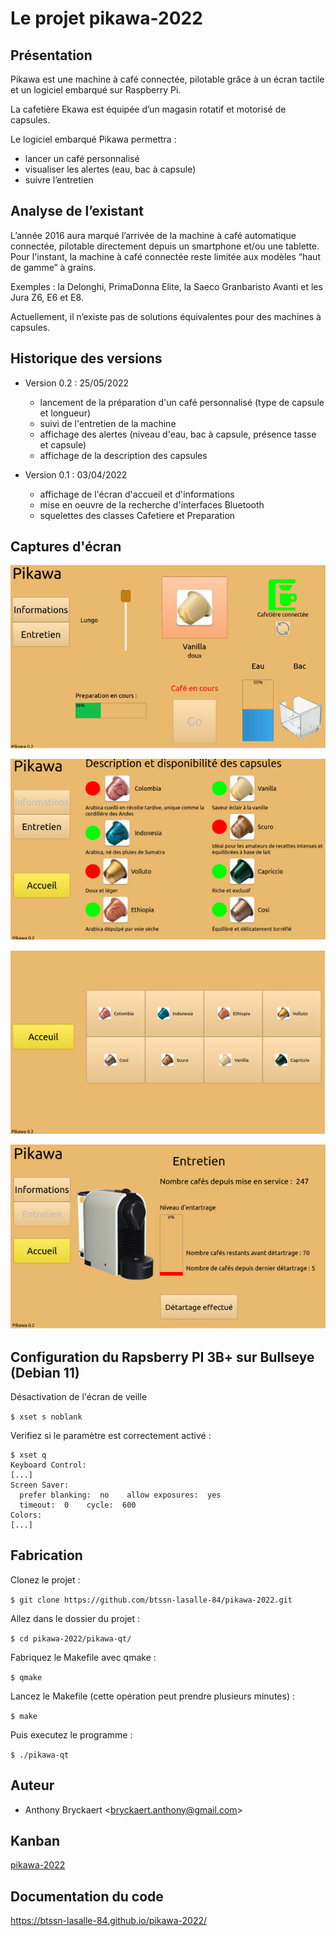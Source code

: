 # Le projet pikawa-2022

## Présentation

Pikawa est une machine à café connectée, pilotable grâce à un écran tactile et un logiciel embarqué sur Raspberry Pi.

La cafetière Ekawa est équipée d’un magasin rotatif et motorisé de capsules.

Le logiciel embarqué Pikawa permettra :

* lancer un café personnalisé
* visualiser les alertes (eau, bac à capsule)
* suivre l’entretien

## Analyse de l’existant

L’année 2016 aura marqué l’arrivée de la machine à café automatique connectée, pilotable directement depuis un smartphone et/ou une tablette. 
Pour l'instant, la machine à café connectée reste limitée aux modèles “haut de gamme” à grains.

Exemples : la Delonghi, PrimaDonna Elite, la Saeco Granbaristo Avanti et les Jura Z6, E6 et E8.

Actuellement, il n’existe pas de solutions équivalentes pour des machines à capsules.

## Historique des versions

- Version 0.2 : 25/05/2022
  - lancement de la préparation d'un café personnalisé (type de capsule et longueur)
  - suivi de l'entretien de la machine
  - affichage des alertes (niveau d'eau, bac à capsule, présence tasse et capsule)
  - affichage de la description des capsules

- Version 0.1 : 03/04/2022
  - affichage de l'écran d'accueil et d'informations
  - mise en oeuvre de la recherche d'interfaces Bluetooth
  - squelettes des classes Cafetiere et Preparation

## Captures d'écran

![](captures/page-Accueil-IHM.png)

![](captures/page-Information-IHM.png)

![](captures/page-Selection-IHM.png)

![](captures/page-Entretien-IHM.png)

## Configuration du Rapsberry PI 3B+ sur Bullseye (Debian 11)

Désactivation de l'écran de veille

`$ xset s noblank`

Verifiez si le paramètre est correctement activé : 

```
$ xset q
Keyboard Control:
[...]
Screen Saver:
  prefer blanking:  no    allow exposures:  yes
  timeout:  0    cycle:  600
Colors:
[...]
```

## Fabrication

Clonez le projet :

`$ git clone https://github.com/btssn-lasalle-84/pikawa-2022.git`

Allez dans le dossier du projet :

`$ cd pikawa-2022/pikawa-qt/`

Fabriquez le Makefile avec qmake :

`$ qmake`

Lancez le Makefile (cette opération peut prendre plusieurs minutes) :

`$ make`

Puis executez le programme :

`$ ./pikawa-qt`

## Auteur

- Anthony Bryckaert <<bryckaert.anthony@gmail.com>>

## Kanban

[pikawa-2022](https://github.com/btssn-lasalle-84/pikawa-2022/projects/1)

## Documentation du code

https://btssn-lasalle-84.github.io/pikawa-2022/
